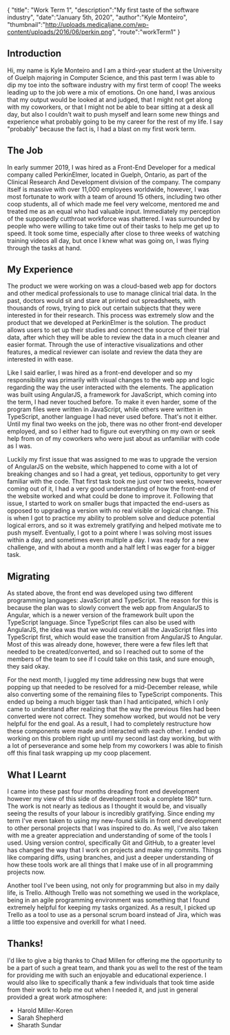 {
    "title": "Work Term 1",
    "description":"My first taste of the software industry",
    "date":"January 5th, 2020",
    "author":"Kyle Monteiro",
    "thumbnail":"http://uploads.medicaljane.com/wp-content/uploads/2016/06/perkin.png",
    "route":"workTerm1"
}

## Introduction

Hi, my name is Kyle Monteiro and I am a third-year student at the University of Guelph majoring in Computer Science, and this past term I was able to dip my toe into the software industry with my first term of coop! The weeks leading up to the job were a mix of emotions. On one hand, I was anxious that my output would be looked at and judged, that I might not get along with my coworkers, or that I might not be able to bear sitting at a desk all day, but also I couldn't wait to push myself and learn some new things and experience what probably going to be my career for the rest of my life. I say "probably" because the fact is, I had a blast on my first work term.

## The Job

In early summer 2019, I was hired as a Front-End Developer for a medical company called PerkinElmer, located in Guelph, Ontario, as part of the Clinical Research And Development division of the company. The company itself is massive with over 11,000 employees worldwide, however, I was most fortunate to work with a team of around 15 others, including two other coop students, all of which made me feel very welcome, mentored me and treated me as an equal who had valuable input. Immediately my perception of the supposedly cutthroat workforce was shattered. I was surrounded by people who were willing to take time out of their tasks to help me get up to speed. It took some time, especially after close to three weeks of watching training videos all day, but once I knew what was going on, I was flying through the tasks at hand.

## My Experience

The product we were working on was a cloud-based web app for doctors and other medical professionals to use to manage clinical trial data. In the past, doctors would sit and stare at printed out spreadsheets, with thousands of rows, trying to pick out certain subjects that they were interested in for their research. This process was extremely slow and the product that we developed at PerkinElmer is the solution. The product allows users to set up their studies and connect the source of their trial data, after which they will be able to review the data in a much cleaner and easier format. Through the use of interactive visualizations and other features, a medical reviewer can isolate and review the data they are interested in with ease.

Like I said earlier, I was hired as a front-end developer and so my responsibility was primarily with visual changes to the web app and logic regarding the way the user interacted with the elements. The application was built using AngularJS, a framework for JavaScript, which coming into the term, I had never touched before. To make it even harder, some of the program files were written in JavaScript, while others were written in TypeScript, another language I had never used before. That's not it either. Until my final two weeks on the job, there was no other front-end developer employed, and so I either had to figure out everything on my own or seek help from on of my coworkers who were just about as unfamiliar with code as I was.

Luckily my first issue that was assigned to me was to upgrade the version of AngularJS on the website, which happened to come with a lot of breaking changes and so I had a great, yet tedious, opportunity to get very familiar with the code. That first task took me just over two weeks, however coming out of it, I had a very good understanding of how the front-end of the website worked and what could be done to improve it. Following that issue, I started to work on smaller bugs that impacted the end-users as opposed to upgrading a version with no real visible or logical change. This is when I got to practice my ability to problem solve and deduce potential logical errors, and so it was extremely gratifying and helped motivate me to push myself. Eventually, I got to a point where I was solving most issues within a day, and sometimes even multiple a day. I was ready for a new challenge, and with about a month and a half left I was eager for a bigger task.

## Migrating

As stated above, the front end was developed using two different programming languages: JavaScript and TypeScript. The reason for this is because the plan was to slowly convert the web app from AngularJS to Angular, which is a newer version of the framework built upon the TypeScript language. Since TypeScript files can also be used with AngularJS, the idea was that we would convert all the JavaScript files into TypeScript first, which would ease the transition from AngularJS to Angular. Most of this was already done, however, there were a few files left that needed to be created/converted, and so I reached out to some of the members of the team to see if I could take on this task, and sure enough, they said okay.

For the next month, I juggled my time addressing new bugs that were popping up that needed to be resolved for a mid-December release, while also converting some of the remaining files to TypeScript components. This ended up being a much bigger task than I had anticipated, which I only came to understand after realizing that the way the previous files had been converted were not correct. They somehow worked, but would not be very helpful for the end goal. As a result, I had to completely restructure how these components were made and interacted with each other. I ended up working on this problem right up until my second last day working, but with a lot of perseverance and some help from my coworkers I was able to finish off this final task wrapping up my coop placement.

## What I Learnt

I came into these past four months dreading front end development however my view of this side of development took a complete 180° turn. The work is not nearly as tedious as I thought it would be, and visually seeing the results of your labour is incredibly gratifying. Since ending my term I've even taken to using my new-found skills in front end development to other personal projects that I was inspired to do. As well, I've also taken with me a greater appreciation and understanding of some of the tools I used. Using version control, specifically Git and GitHub, to a greater level has changed the way that I work on projects and make my commits. Things like comparing diffs, using branches, and just a deeper understanding of how these tools work are all things that I make use of in all programming projects now.

Another tool I've been using, not only for programming but also in my daily life, is Trello. Although Trello was not something we used in the workplace, being in an agile programming environment was something that I found extremely helpful for keeping my tasks organized. As a result, I picked up Trello as a tool to use as a personal scrum board instead of Jira, which was a little too expensive and overkill for what I need.

## Thanks!

I'd like to give a big thanks to Chad Millen for offering me the opportunity to be a part of such a great team, and thank you as well to the rest of the team for providing me with such an enjoyable and educational experience. I would also like to specifically thank a few individuals that took time aside from their work to help me out when I needed it, and just in general provided a great work atmosphere:

- Harold Miller-Koren
- Sarah Shepherd
- Sharath Sundar






